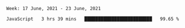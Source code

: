 <!--START_SECTION:waka-->
```text
Week: 17 June, 2021 - 23 June, 2021

JavaScript   3 hrs 39 mins   █████████████████████████   99.65 % 
```
<!--END_SECTION:waka-->